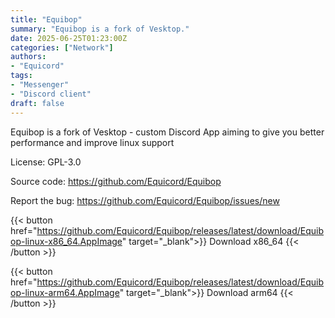 ```yaml
---
title: "Equibop"
summary: "Equibop is a fork of Vesktop."
date: 2025-06-25T01:23:00Z
categories: ["Network"]
authors:
- "Equicord"
tags: 
- "Messenger"
- "Discord client"
draft: false
---
```


Equibop is a fork of Vesktop - custom Discord App aiming to give you better performance and improve linux support

License: GPL-3.0

Source code: <https://github.com/Equicord/Equibop>

Report the bug: <https://github.com/Equicord/Equibop/issues/new>  

{{< button href="https://github.com/Equicord/Equibop/releases/latest/download/Equibop-linux-x86_64.AppImage" target="_blank">}}
Download x86_64
{{< /button >}}

{{< button href="https://github.com/Equicord/Equibop/releases/latest/download/Equibop-linux-arm64.AppImage" target="_blank">}}
Download arm64
{{< /button >}}